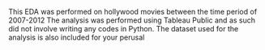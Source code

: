 This EDA was performed on hollywood movies between the time period of 2007-2012
The analysis was performed using Tableau Public and as such did not involve writing any codes in Python.
The dataset used for the analysis is also included for your perusal
